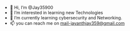- 👋 Hi, I’m @Jay35900
- 👀 I’m interested in learning new Technologies
- 🌱 I’m currently learning cybersecurity and Networking.
- 📫 you can reach me on mail-jayanthjay359@gmail.com

<!---
Jay35900/Jay35900 is a ✨ special ✨ repository because its `README.md` (this file) appears on your GitHub profile.
You can click the Preview link to take a look at your changes.
--->
